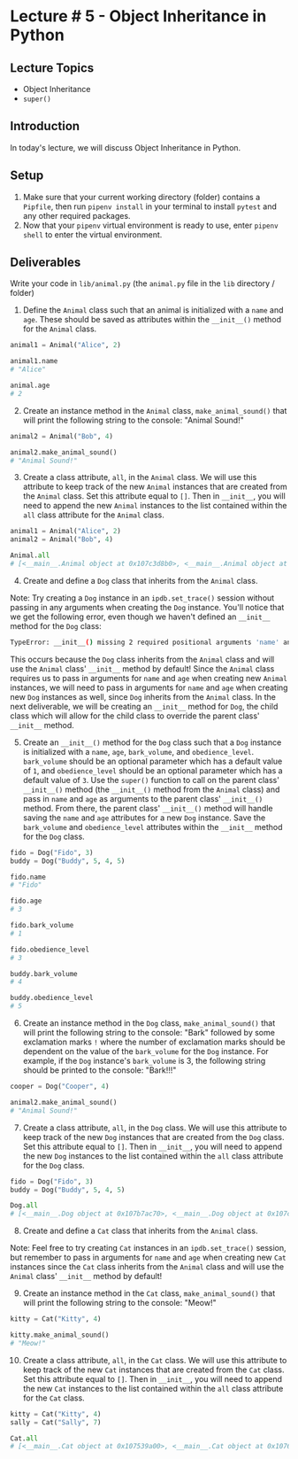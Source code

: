 # Lecture # 5 - Object Inheritance in Python

## Lecture Topics

- Object Inheritance
- `super()`

## Introduction

In today's lecture, we will discuss Object Inheritance in Python.

## Setup

1. Make sure that your current working directory (folder) contains a `Pipfile`, then run `pipenv install` in your terminal to install `pytest` and any other required packages.
2. Now that your `pipenv` virtual environment is ready to use, enter `pipenv shell` to enter the virtual environment.

## Deliverables

Write your code in `lib/animal.py` (the `animal.py` file in the `lib` directory / folder)

1. Define the `Animal` class such that an animal is initialized with a `name` and `age`. These should be saved as attributes within the `__init__()` method for the `Animal` class.

```py
animal1 = Animal("Alice", 2)

animal1.name
# "Alice"

animal.age
# 2
```

2. Create an instance method in the `Animal` class, `make_animal_sound()` that will print the following string to the console: "Animal Sound!"

```py
animal2 = Animal("Bob", 4)

animal2.make_animal_sound()
# "Animal Sound!"
```

3. Create a class attribute, `all`, in the `Animal` class. We will use this attribute to keep track of
the new `Animal` instances that are created from the `Animal` class. Set this
attribute equal to `[]`. Then in `__init__`, you will need to append the new `Animal` instances to the list contained within the `all` class attribute for the `Animal` class.

```py
animal1 = Animal("Alice", 2)
animal2 = Animal("Bob", 4)

Animal.all
# [<__main__.Animal object at 0x107c3d8b0>, <__main__.Animal object at 0x107b67820>]
```

4. Create and define a `Dog` class that inherits from the `Animal` class.

Note: Try creating a `Dog` instance in an `ipdb.set_trace()` session without passing in any arguments when creating the `Dog` instance. You'll notice that we get the following error, even though we haven't defined an `__init__` method for the `Dog` class:

```sh
TypeError: __init__() missing 2 required positional arguments 'name' and 'age'
```

This occurs because the `Dog` class inherits from the `Animal` class and will use the `Animal` class' `__init__` method by default! Since the `Animal` class requires us to pass in arguments for `name` and `age` when creating new `Animal` instances, we will need to pass in arguments for `name` and `age` when creating new `Dog` instances as well, since `Dog` inherits from the `Animal` class. In the next deliverable, we will be creating an `__init__` method for `Dog`, the child class which will allow for the child class to override the parent class' `__init__` method.

5. Create an `__init__()` method for the `Dog` class such that a `Dog` instance is initialized with a `name`, `age`, `bark_volume`, and `obedience_level`. `bark_volume` should be an optional parameter which has a default value of `1`, and `obedience_level` should be an optional parameter which has a default value of `3`. Use the `super()` function to call on the parent class' `__init__()` method (the `__init__()` method from the `Animal` class) and pass in `name` and `age` as arguments to the parent class' `__init__()` method. From there, the parent class' `__init__()` method will handle saving the `name` and `age` attributes for a new `Dog` instance. Save the `bark_volume` and `obedience_level` attributes within the `__init__` method for the `Dog` class.

```py
fido = Dog("Fido", 3)
buddy = Dog("Buddy", 5, 4, 5)

fido.name
# "Fido"

fido.age
# 3

fido.bark_volume
# 1

fido.obedience_level
# 3

buddy.bark_volume
# 4

buddy.obedience_level
# 5
```

6. Create an instance method in the `Dog` class, `make_animal_sound()` that will print the following string to the console: "Bark" followed by some exclamation marks `!` where the number of exclamation marks should be dependent on the value of the `bark_volume` for the `Dog` instance. For example, if the `Dog` instance's `bark_volume` is 3, the following string should be printed to the console: "Bark!!!"

```py
cooper = Dog("Cooper", 4)

animal2.make_animal_sound()
# "Animal Sound!"
```

7. Create a class attribute, `all`, in the `Dog` class. We will use this attribute to keep track of
the new `Dog` instances that are created from the `Dog` class. Set this
attribute equal to `[]`. Then in `__init__`, you will need to append the new `Dog` instances to the list contained within the `all` class attribute for the `Dog` class.

```py
fido = Dog("Fido", 3)
buddy = Dog("Buddy", 5, 4, 5)

Dog.all
# [<__main__.Dog object at 0x107b7ac70>, <__main__.Dog object at 0x107c3df10>]
```

8. Create and define a `Cat` class that inherits from the `Animal` class.

Note: Feel free to try creating `Cat` instances in an `ipdb.set_trace()` session, but remember to pass in arguments for `name` and `age` when creating new `Cat` instances since the `Cat` class inherits from the `Animal` class and will use the `Animal` class' `__init__` method by default!

9. Create an instance method in the `Cat` class, `make_animal_sound()` that will print the following string to the console: "Meow!"

```py
kitty = Cat("Kitty", 4)

kitty.make_animal_sound()
# "Meow!"
```

10. Create a class attribute, `all`, in the `Cat` class. We will use this attribute to keep track of
the new `Cat` instances that are created from the `Cat` class. Set this
attribute equal to `[]`. Then in `__init__`, you will need to append the new `Cat` instances to the list contained within the `all` class attribute for the `Cat` class.

```py
kitty = Cat("Kitty", 4)
sally = Cat("Sally", 7)

Cat.all
# [<__main__.Cat object at 0x107539a00>, <__main__.Cat object at 0x10761db50>]
```